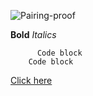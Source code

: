 ![Pairing-proof](/img/pairing-proof.jpg "Proof-pairing")

**Bold**
*Italics*

``` Code block
      Code block
    Code block
```
[Click here](http://www.google.com "Other")

